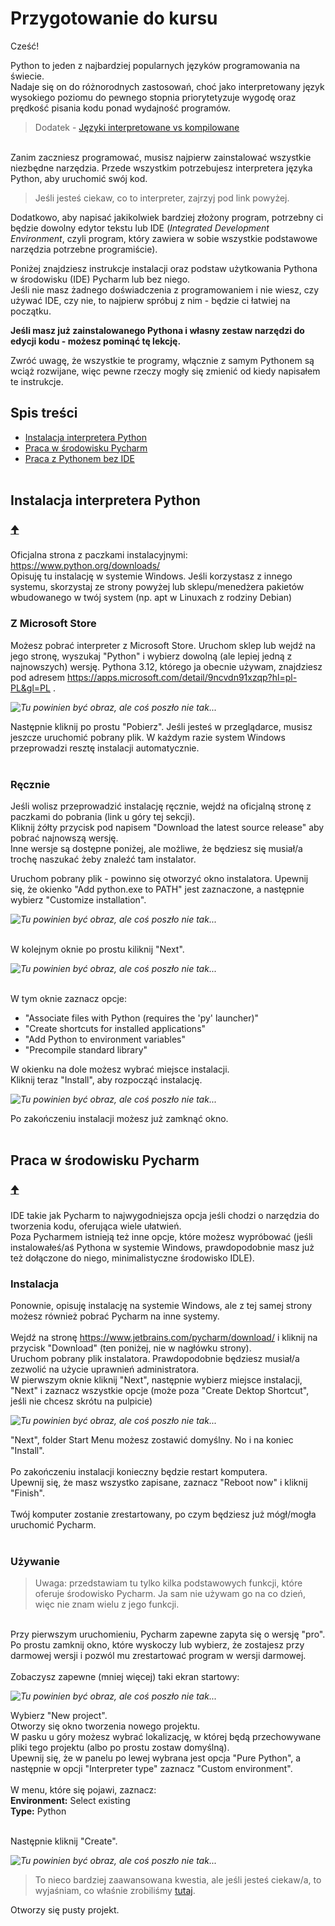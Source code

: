 # Przygotowanie do kursu

Cześć!

Python to jeden z najbardziej popularnych języków programowania na świecie.
<br/>Nadaje się on do różnorodnych zastosowań, choć jako interpretowany język wysokiego poziomu do pewnego stopnia priorytetyzuje wygodę oraz prędkość pisania kodu ponad wydajność programów.

> Dodatek - [Języki interpretowane vs kompilowane](./Assets/przygotowanie/Bonus.md#języki-interpretowane-vs-kompilowane)

<br/>Zanim zaczniesz programować, musisz najpierw zainstalować wszystkie niezbędne narzędzia.
Przede wszystkim potrzebujesz interpretera języka Python, aby uruchomić swój kod.
> Jeśli jesteś ciekaw, co to interpreter, zajrzyj pod link powyżej.

Dodatkowo, aby napisać jakikolwiek bardziej złożony program, potrzebny ci będzie dowolny edytor tekstu lub IDE
(*Integrated Development Environment*, czyli program, który zawiera w sobie wszystkie podstawowe narzędzia potrzebne programiście).

Poniżej znajdziesz instrukcje instalacji oraz podstaw użytkowania Pythona w środowisku (IDE) Pycharm lub bez niego.
<br/>Jeśli nie masz żadnego doświadczenia z programowaniem i nie wiesz, czy używać IDE, czy nie, to najpierw spróbuj z nim - będzie ci łatwiej na początku.

**Jeśli masz już zainstalowanego Pythona i własny zestaw narzędzi do edycji kodu - możesz pominąć tę lekcję.**

Zwróć uwagę, że wszystkie te programy, włącznie z samym Pythonem są wciąż rozwijane, więc pewne rzeczy mogły się zmienić od kiedy napisałem te instrukcje.
<br/>
## Spis treści
- [Instalacja interpretera Python](#instalacja-interpretera-python)
- [Praca w środowisku Pycharm](#praca-w-środowisku-pycharm)
- [Praca z Pythonem bez IDE](#praca-z-pythonem-bez-ide)
<br/><br/>
## Instalacja interpretera Python
### [🠉](#spis-treści)
Oficjalna strona z paczkami instalacyjnymi: https://www.python.org/downloads/
<br/>Opisuję tu instalację w systemie Windows. Jeśli korzystasz z innego systemu, skorzystaj ze strony powyżej lub sklepu/menedżera pakietów wbudowanego w twój system (np. apt w Linuxach z rodziny Debian)
<br/>
### Z Microsoft Store
Możesz pobrać interpreter z Microsoft Store. Uruchom sklep lub wejdź na jego stronę, wyszukaj "Python" i wybierz dowolną (ale lepiej jedną z najnowszych) wersję.
Pythona 3.12, którego ja obecnie używam, znajdziesz pod adresem https://apps.microsoft.com/detail/9ncvdn91xzqp?hl=pl-PL&gl=PL .

*![Tu powinien być obraz, ale coś poszło nie tak...](./Assets/przygotowanie/Store_python.png)*

Następnie kliknij po prostu "Pobierz". Jeśli jesteś w przeglądarce, musisz jeszcze uruchomić pobrany plik.
W każdym razie system Windows przeprowadzi resztę instalacji automatycznie.
<br/><br/>
### Ręcznie
Jeśli wolisz przeprowadzić instalację ręcznie, wejdź na oficjalną stronę z paczkami do pobrania (link u góry tej sekcji).
<br/>Kliknij żółty przycisk pod napisem "Download the latest source release" aby pobrać najnowszą wersję.
<br/>Inne wersje są dostępne poniżej, ale możliwe, że będziesz się musiał/a trochę naszukać żeby znaleźć tam instalator.

Uruchom pobrany plik - powinno się otworzyć okno instalatora.
Upewnij się, że okienko "Add python.exe to PATH" jest zaznaczone, a następnie wybierz "Customize installation".

*![Tu powinien być obraz, ale coś poszło nie tak...](./Assets/przygotowanie/Python_install1.png)*

<br/>W kolejnym oknie po prostu kiliknij "Next".

*![Tu powinien być obraz, ale coś poszło nie tak...](./Assets/przygotowanie/Python_install2.png)*

<br/>W tym oknie zaznacz opcje:<br/>
- "Associate files with Python (requires the 'py' launcher)"
- "Create shortcuts for installed applications"
- "Add Python to environment variables"
- "Precompile standard library"

W okienku na dole możesz wybrać miejsce instalacji.
<br/>Kliknij teraz "Install", aby rozpocząć instalację.

*![Tu powinien być obraz, ale coś poszło nie tak...](./Assets/przygotowanie/Python_install3.png)*

Po zakończeniu instalacji możesz już zamknąć okno.
<br/><br/>
## Praca w środowisku Pycharm
### [🠉](#spis-treści)
IDE takie jak Pycharm to najwygodniejsza opcja jeśli chodzi o narzędzia do tworzenia kodu, oferująca wiele ułatwień.
<br/>Poza Pycharmem istnieją też inne opcje, które możesz wypróbować (jeśli instalowałeś/aś Pythona w systemie Windows, prawdopodobnie masz już też dołączone do niego, minimalistyczne środowisko IDLE).

### Instalacja
Ponownie, opisuję instalację na systemie Windows, ale z tej samej strony możesz również pobrać Pycharm na inne systemy.
<br/><br/>
Wejdź na stronę https://www.jetbrains.com/pycharm/download/ i kliknij na przycisk "Download" (ten poniżej, nie w nagłówku strony).
<br/>Uruchom pobrany plik instalatora. Prawdopodobnie będziesz musiał/a zezwolić na użycie uprawnień administratora.
<br/>W pierwszym oknie kliknij "Next", następnie wybierz miejsce instalacji, "Next" i zaznacz wszystkie opcje (może poza "Create Dektop Shortcut", jeśli nie chcesz skrótu na pulpicie)

*![Tu powinien być obraz, ale coś poszło nie tak...](./Assets/przygotowanie/Pycharm_install.png)*

"Next", folder Start Menu możesz zostawić domyślny. No i na koniec "Install".
<br/>
<br/>Po zakończeniu instalacji konieczny będzie restart komputera.
<br/>Upewnij się, że masz wszystko zapisane, zaznacz "Reboot now" i kliknij "Finish".
<br/>
<br/>Twój komputer zostanie zrestartowany, po czym będziesz już mógł/mogła uruchomić Pycharm.
<br/><br/>
### Używanie
> Uwaga: przedstawiam tu tylko kilka podstawowych funkcji, które oferuje środowisko Pycharm. Ja sam nie używam go na co dzień, więc nie znam wielu z jego funkcji.
<br/>
Przy pierwszym uruchomieniu, Pycharm zapewne zapyta się o wersję "pro". Po prostu zamknij okno, które wyskoczy lub wybierz, że zostajesz przy darmowej wersji i pozwól mu zrestartować program w wersji darmowej.
<br/>
<br/>Zobaczysz zapewne (mniej więcej) taki ekran startowy:

*![Tu powinien być obraz, ale coś poszło nie tak...](./Assets/przygotowanie/Pycharm_main.png)*

Wybierz "New project".
<br/>Otworzy się okno tworzenia nowego projektu.
<br/>W pasku u góry możesz wybrać lokalizację, w której będą przechowywane pliki tego projektu (albo po prostu zostaw domyślną).
<br/>Upewnij się, że w panelu po lewej wybrana jest opcja "Pure Python", a następnie w opcji "Interpreter type" zaznacz "Custom environment".
<br/><br/>W menu, które się pojawi, zaznacz:
<br/>**Environment:** Select existing
<br/>**Type:** Python

<br/>Następnie kliknij "Create".

*![Tu powinien być obraz, ale coś poszło nie tak...](./Assets/przygotowanie/Pycharm_new_project.png)*

> To nieco bardziej zaawansowana kwestia, ale jeśli jesteś ciekaw/a, to wyjaśniam, co właśnie zrobiliśmy [tutaj](./Assets/przygotowanie/Bonus.md#środowiska_wirtualne).

Otworzy się pusty projekt.
